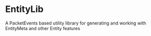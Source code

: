 # EntityLib
A PacketEvents based utility library for generating and working with EntityMeta and other Entity features
